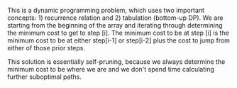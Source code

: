 ​This is a dynamic programming problem, which uses two important concepts: 1) recurrence relation and 2) tabulation (bottom-up DP). We are starting from the beginning of the array and iterating through determining the minimum cost to get to step [i]. The minimum cost to be at step [i] is the minimum cost to be at either step[i-1] or step[i-2] plus the cost to jump from either of those prior steps. 

This solution is essentially self-pruning, because we always determine the minimum cost to be where we are and we don't spend time calculating further suboptimal paths.
